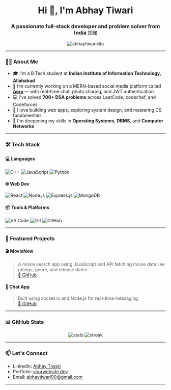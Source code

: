 <h1 align="center">Hi 👋, I'm Abhay Tiwari</h1>
<h3 align="center">A passionate full-stack developer and problem solver from India 🇮🇳</h3>

<p align="center">
  <img src="https://komarev.com/ghpvc/?username=abhaytiwariiiita&label=Profile%20views&color=0e75b6&style=flat" alt="abhaytiwariiiita" />
</p>

---

### 👨‍🎓 About Me

- 🎓 I'm a B.Tech student at **Indian Institute of Information Technology, Allahabad**  
- 🔭 I’m currently working on a MERN-based social media platform called **[Aero](#)** — with real-time chat, photo sharing, and JWT authentication  
- 💻 I've solved **700+ DSA problems** across LeetCode, codechef, and Codeforces
- 🚀 I love building web apps, exploring system design, and mastering CS fundamentals
- 🧠 I'm deepening my skills in **Operating Systems**, **DBMS**, and **Computer Networks**

---

### 🛠️ Tech Stack

#### 💻 Languages
![C++](https://img.shields.io/badge/C++-00599C?style=flat&logo=c%2B%2B&logoColor=white)
![JavaScript](https://img.shields.io/badge/JavaScript-F7DF1E?style=flat&logo=javascript&logoColor=black)
![Python](https://img.shields.io/badge/Python-3776AB?style=flat&logo=python&logoColor=white)

#### 🌐 Web Dev
![React](https://img.shields.io/badge/React-20232A?style=flat&logo=react)
![Node.js](https://img.shields.io/badge/Node.js-339933?style=flat&logo=nodedotjs&logoColor=white)
![Express.js](https://img.shields.io/badge/Express.js-404D59?style=flat)
![MongoDB](https://img.shields.io/badge/MongoDB-4EA94B?style=flat&logo=mongodb&logoColor=white)

#### 📦 Tools & Platforms
![VS Code](https://img.shields.io/badge/VSCode-007ACC?style=flat&logo=visual-studio-code)
![Git](https://img.shields.io/badge/Git-F05032?style=flat&logo=git&logoColor=white)
![GitHub](https://img.shields.io/badge/GitHub-181717?style=flat&logo=github)

---

### 🚀 Featured Projects

#### 🎬 MovieNow  
> A movie search app using JavaScript and API fetching movie data like ratings, genre, and release dates  
[🔗 GitHub](https://github.com/AbhayTiwariiiit/MovieNow)

#### 💬 Chat App  
> Built using socket.io and Node.js for real-time messaging  
[🔗 GitHub](https://github.com/AbhayTiwariiiit/chatapp)

---

### 📊 GitHub Stats

<p align="center">
  <img src="https://github-readme-stats.vercel.app/api?username=abhaytiwariiiita&show_icons=true&theme=radical" alt="stats" />
  <img src="https://github-readme-streak-stats.herokuapp.com/?user=abhaytiwariiiita&theme=radical" alt="streak" />
</p>

---

### 📫 Let's Connect

- LinkedIn: [Abhay Tiwari](https://www.linkedin.com/in/abhay-tiwari-356211281/)
- Portfolio: [yourwebsite.dev](#)
- Email: abhaytiwari90@gmail.com

---


